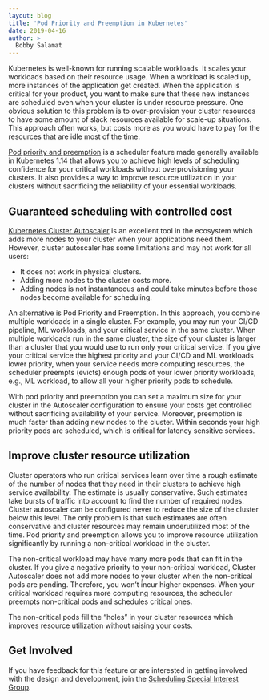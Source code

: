 ```yaml
---
layout: blog
title: 'Pod Priority and Preemption in Kubernetes'
date: 2019-04-16
author: >
  Bobby Salamat 
---
```


Kubernetes is well-known for running scalable workloads. It scales your workloads based on their resource usage. When a workload is scaled up, more instances of the application get created. When the application is critical for your product, you want to make sure that these new instances are scheduled even when your cluster is under resource pressure. One obvious solution to this problem is to over-provision your cluster resources to have some amount of slack resources available for scale-up situations. This approach often works, but costs more as you would have to pay for the resources that are idle most of the time.

[Pod priority and preemption](/docs/concepts/scheduling-eviction/pod-priority-preemption/) is a scheduler feature made generally available in Kubernetes 1.14 that allows you to achieve high levels of scheduling confidence for your critical workloads without overprovisioning your clusters. It also provides a way to improve resource utilization in your clusters without sacrificing the reliability of your essential workloads.

## Guaranteed scheduling with controlled cost

[Kubernetes Cluster Autoscaler](https://github.com/kubernetes/autoscaler/) is an excellent tool in the ecosystem which adds more nodes to your cluster when your applications need them. However, cluster autoscaler has some limitations and may not work for all users:

- It does not work in physical clusters.
- Adding more nodes to the cluster costs more.
- Adding nodes is not instantaneous and could take minutes before those nodes become available for scheduling.

An alternative is Pod Priority and Preemption. In this approach, you combine multiple workloads in a single cluster. For example, you may run your CI/CD pipeline, ML workloads, and your critical service in the same cluster. When multiple workloads run in the same cluster, the size of your cluster is larger than a cluster that you would use to run only your critical service. If you give your critical service the highest priority and your CI/CD and ML workloads lower priority, when your service needs more computing resources, the scheduler preempts (evicts) enough pods of your lower priority workloads, e.g., ML workload, to allow all your higher priority pods to schedule.

With pod priority and preemption you can set a maximum size for your cluster in the Autoscaler configuration to ensure your costs get controlled without sacrificing availability of your service. Moreover, preemption is much faster than adding new nodes to the cluster. Within seconds your high priority pods are scheduled, which is critical for latency sensitive services.

## Improve cluster resource utilization

Cluster operators who run critical services learn over time a rough estimate of the number of nodes that they need in their clusters to achieve high service availability. The estimate is usually conservative. Such estimates take bursts of traffic into account to find the number of required nodes. Cluster autoscaler can be configured never to reduce the size of the cluster below this level. The only problem is that such estimates are often conservative and cluster resources may remain underutilized most of the time. Pod priority and preemption allows you to improve resource utilization significantly by running a non-critical workload in the cluster.

The non-critical workload may have many more pods that can fit in the cluster. If you give a negative priority to your non-critical workload, Cluster Autoscaler does not add more nodes to your cluster when the non-critical pods are pending. Therefore, you won’t incur higher expenses. When your critical workload requires more computing resources, the scheduler preempts non-critical pods and schedules critical ones.

The non-critical pods fill the “holes” in your cluster resources which improves resource utilization without raising your costs.

## Get Involved

If you have feedback for this feature or are interested in getting involved with the design and development, join the [Scheduling Special Interest Group](https://github.com/kubernetes/community/tree/master/sig-scheduling). 
